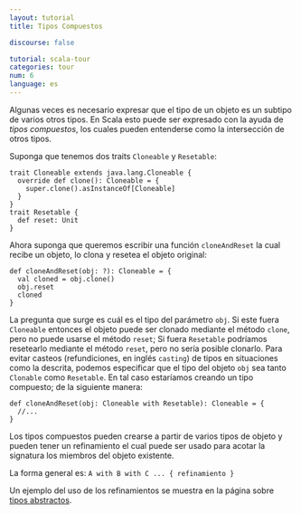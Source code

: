 ```yaml
---
layout: tutorial
title: Tipos Compuestos

discourse: false

tutorial: scala-tour
categories: tour
num: 6
language: es
---
```


Algunas veces es necesario expresar que el tipo de un objeto es un subtipo de varios otros tipos. En Scala esto puede ser expresado con la ayuda de *tipos compuestos*, los cuales pueden entenderse como la intersección de otros tipos.

Suponga que tenemos dos traits `Cloneable` y `Resetable`:

    trait Cloneable extends java.lang.Cloneable {
      override def clone(): Cloneable = {
        super.clone().asInstanceOf[Cloneable]
      }
    }
    trait Resetable {
      def reset: Unit
    }

Ahora suponga que queremos escribir una función `cloneAndReset` la cual recibe un objeto, lo clona y resetea el objeto original:

    def cloneAndReset(obj: ?): Cloneable = {
      val cloned = obj.clone()
      obj.reset
      cloned
    }

La pregunta que surge es cuál es el tipo del parámetro `obj`. Si este fuera `Cloneable` entonces el objeto puede ser clonado mediante el método `clone`, pero no puede usarse el método `reset`; Si fuera `Resetable` podríamos resetearlo mediante el método `reset`, pero no sería posible clonarlo. Para evitar casteos (refundiciones, en inglés `casting`) de tipos en situaciones como la descrita, podemos especificar que el tipo del objeto `obj` sea tanto `Clonable` como `Resetable`. En tal caso estaríamos creando un tipo compuesto; de la siguiente manera:

    def cloneAndReset(obj: Cloneable with Resetable): Cloneable = {
      //...
    }

Los tipos compuestos pueden crearse a partir de varios tipos de objeto y pueden tener un refinamiento el cual puede ser usado para acotar la signatura los miembros del objeto existente.

La forma general es: `A with B with C ... { refinamiento }`

Un ejemplo del uso de los refinamientos se muestra en la página sobre [tipos abstractos](abstract-types.html).

